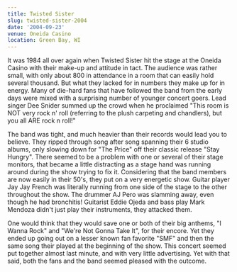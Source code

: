 ```yaml
---
title: Twisted Sister
slug: twisted-sister-2004
date: '2004-09-23'
venue: Oneida Casino
location: Green Bay, WI
---
```


It was 1984 all over again when Twisted Sister hit the stage at the Oneida Casino with their make-up and attitude in tact. The audience was rather small, with only about 800 in attendance in a room that can easily hold several thousand. But what they lacked for in numbers they make up for in energy. Many of die-hard fans that have followed the band from the early days were mixed with a surprising number of younger concert goers. Lead singer Dee Snider summed up the crowd when he proclaimed "This room is NOT very rock n' roll (referring to the plush carpeting and chandlers), but you all ARE rock n roll!"

The band was tight, and much heavier than their records would lead you to believe. They ripped through song after song spanning their 6 studio albums, only slowing down for "The Price" off their classic release "Stay Hungry". There seemed to be a problem with one or several of their stage monitors, that became a little distracting as a stage hand was running around during the show trying to fix it. Considering that the band members are now easily in their 50's, they put on a very energetic show. Guitar player Jay Jay French was literally running from one side of the stage to the other throughout the show. The drummer AJ Pero was slamming away, even though he had bronchitis! Guitarist Eddie Ojeda and bass play Mark Mendoza didn't just play their instruments, they attacked them.

One would think that they would save one or both of their big anthems, "I Wanna Rock" and "We're Not Gonna Take It", for their encore. Yet they ended up going out on a lesser known fan favorite "SMF" and then the same song their played at the beginning of the show. This concert seemed put together almost last minute, and with very little advertising. Yet with that said, both the fans and the band seemed pleased with the outcome.